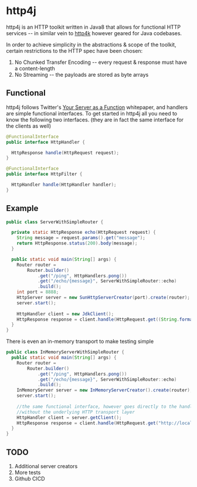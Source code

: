 # http4j

http4j is an HTTP toolkit written in Java8 that allows for functional HTTP services -- in similar vein to [http4k](https://github.com/http4k/http4k) however geared for Java codebases.

In order to achieve simplicity in the abstractions & scope of the toolkit, certain restrictions to the HTTP spec have been chosen:
1. No Chunked Transfer Encoding -- every request & response must have a content-length
2. No Streaming -- the payloads are stored as byte arrays

## Functional
http4j follows Twitter's [Your Server as a Function](https://monkey.org/~marius/funsrv.pdf) whitepaper, and handlers are simple functional interfaces. To get started in http4j all you need to know the following two interfaces.
(they are in fact the same interface for the clients as well)

```java
@FunctionalInterface
public interface HttpHandler {

  HttpResponse handle(HttpRequest request);
}

@FunctionalInterface
public interface HttpFilter {

  HttpHandler handle(HttpHandler handler);
}
```


## Example

```java
public class ServerWithSimpleRouter {

  private static HttpResponse echo(HttpRequest request) {
    String message = request.params().get("message");
    return HttpResponse.status(200).body(message);
  }

  public static void main(String[] args) {
    Router router =
        Router.builder()
            .get("/ping", HttpHandlers.pong())
            .get("/echo/{message}", ServerWithSimpleRouter::echo)
            .build();
    int port = 8888;
    HttpServer server = new SunHttpServerCreator(port).create(router);
    server.start();
    
    HttpHandler client = new JdkClient();
    HttpResponse response = client.handle(HttpRequest.get((String.format("http://localhost:%s/ping", port))));
  }
}
```

There is even an in-memory transport to make testing simple

```java
public class InMemoryServerWithSimpleRouter {
  public static void main(String[] args) {
    Router router =
        Router.builder()
            .get("/ping", HttpHandlers.pong())
            .get("/echo/{message}", ServerWithSimpleRouter::echo)
            .build();
    InMemoryServer server = new InMemoryServerCreator().create(router);
    server.start();
    
    //the same functional interface, however goes directly to the handler
    //without the underlying HTTP transport layer
    HttpHandler client = server.getClient();
    HttpResponse response = client.handle(HttpRequest.get("http://localhost:%s/ping"));
  }
}
```

## TODO
1. Additional server creators
2. More tests
3. Github CICD
